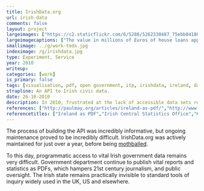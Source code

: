 ```yaml
---
title: IrishData.org
url: irish-data
comments: false
layout: project
largeimages: ["https://c2.staticflickr.com/6/5286/5262330487_75ebb04180_b.jpg","https://c2.staticflickr.com/6/5248/5265070451_b4c8d37ce7_b.jpg","https://c2.staticflickr.com/6/5288/5284583914_fa9222ae3d_b.jpg","https://c2.staticflickr.com/6/5005/5281033357_3940b6d43e_b.jpg","https://c2.staticflickr.com/6/5289/5282336544_137c94aa55_b.jpg","https://c1.staticflickr.com/5/4107/5412442354_af8dbf070f_b.jpg"]
largeimagecaptions: ["The value in millions of Euros of house loans approved in Ireland, per quarter, between 1980 and 2010.","The average house of new and second hand homes in Ireland in Euros. Prices are represented as a percentage of the maximum value seen in the period; i.e. if a price is the maximum price seen between 1980 and 2010 it is 100% white. The columns above the midline show the average price of second-hand houses. The columns below the line show the average price of new houses.","Seasonally adjusted standardised unemployment rate in Ireland, by month, from 1981-2010. Lighter regions show lower % unemployment. Darker regions show higher % unemployment.","The number of people on the Live Register in Ireland for the month of November 2010. Each figure represents 100 people.","Monthly rainfall data for Dublin Airport (above the mid-line) and Malin Head (below the midline) each month from 1958 to June 2010.","Sparse, experimental representation of Irish politicians who co-occur in the transcripts of D&aacute;il (the upper house of the Irish parliament) proceedings"]
smallimage: ../g/work-tedx.jpg
indeximage: /g/irishdata.jpg
type: Experiment, Service
year: 2010
writeup: 
categories: [work]
is_primary: false
tags: [visualisation, pdf, open government, itp, irishdata, ireland, datasets, data]
strapline: An API to Irish civic data.
date: 26-10-2010
description: In 2010, frustrated at the lack of accessible data sets related to Ireland and the Irish economy, I created my own programmatic interface (a RESTful API) to Irish government data. The service scraped data from the Irish Central Statistics Office and other government websites, and made the data available as cleanly formatted JSON. I used the API and the Processing framework to create a series of graphics and animations representing Ireland and the Irish economy.
references: ["http://paulmay.org/articles/ireland-as-pdf/","http://www.cso.ie","https://www.kildarestreet.com/","http://oireachtasdebates.oireachtas.ie/"]
referencetitles: ["Ireland as PDF","Irish Central Statistics Office","KildareStreet.com","Irish Houses of the Oireachtas, Debate Archive"]
---
```

The process of building the API was incredibly informative, but ongoing maintenance proved to be incredibly difficult. IrishData.org was actively maintained for just over a year, before being <a href="/blog/goodbye-to-irishdata.org/">mothballed</a>. 

To this day, programmatic access to vital Irish government data remains very difficult. Government department continue to publish vital reports and statistics as PDFs, which hampers 21st century journalism, and public oversight. The Irish state remains practically invisible to standard tools of inquiry widely used in the UK, US and elsewhere. 
